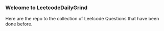 ### Welcome to LeetcodeDailyGrind

Here are the repo to the collection of Leetcode Questions that have been done before. 
